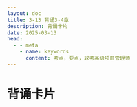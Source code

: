 ```yaml
---
layout: doc
title: 3-13 背诵3-4章
description: 背诵卡片
date: 2025-03-13
head:
  - - meta
    - name: keywords
      content: 考点，要点，软考高级项目管理师
---
```


<script setup lang="ts">
import { ref } from 'vue'
import Date from '../../../components/Date.vue'
import List from '../../../components/List.vue'
import { Item } from '../../../types'

const items = ref([
  { 
    id: "3", 
    name: '信息系统治理 - 性价比高', 
    children: [
      { id: "3.1", name: 'IT 治理', children: [
        { id: "3.1.1", name: 'IT 治理基础 ★', children: [
            { id: "3.1.1.1", name: '定义', define: 'IT治理是描述组织采用有效的机制对信息技术和数据资源开发利用，平衡信息化发展和数字化转型过程中的风险，确保实现组织的战略目标的过程。' },
            { id: "3.1.1.2", name: 'IT战略', define: '要与组织战略相匹配', type: 'warning' },
            { id: "3.1.1.3", name: 'T管理和应用决策与', define: '为和业务目标相一致。', type: 'warning' },
        ] },
        { id: "3.1.2", name: 'IT 治理体系 ★★★★★', children: [] },
        { id: "3.1.3", name: 'IT 治理任务 ★★★★', children: [] },
        { id: "3.1.4", name: 'IT 治理方法与标准 ★★★★★', children: [] },
      ]},
      { id: "3.2", name: 'IT 审计', children: [
        { id: "3.2.1", name: 'IT 审计基础 ★★★★★', children: [] },
        { id: "3.2.2", name: '审计方法与技术 ★★★★★', children: [] },
        { id: "3.2.3", name: '审计流程 ★★★★', children: [] },
        { id: "3.2.4", name: '审计内容 ★★★★', children: [] },
      ]},
    ]
  },
  { 
    id: "4", 
    name: '信息系统管理', 
    children: [
      { id: "4.1", name: '管理方法', children: [
        { id: "4.1.1", name: '管理基础 ★★', children: [] },
        { id: "4.1.2", name: '规则和组织 ★★★★★', children: [] },
        { id: "4.1.3", name: '设计和实施 ★★★★', children: [] },
        { id: "4.1.4", name: '运营和持续改进 ★★★★', children: [] },
        { id: "4.1.5", name: '优化和持续改进 ★★', children: [] },
      ]},
      { id: "4.2", name: '管理领域', children: [
        { id: "4.2.1", name: '数据管理 ★★★★★', children: [] },
        { id: "4.2.2", name: '运营管理 ★★★★★', children: [] },
        { id: "4.2.3", name: '信息安全管理 ★★★★★', children: [] },
      ]},
    ]
  }
]);
</script>

# 背诵卡片

<Date />

<List :list="items" />

